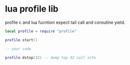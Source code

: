 # lua profile lib

profile c and lua fucntion expect tail call and coroutine yield.

~~~.lua
local profile = require "profile"

profile.start()

-- your code 

profile.dstop(32) -- dump top 32 call info
~~~